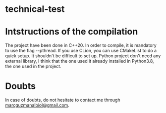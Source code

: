 # technical-test
# Intstructions of the compilation
The project have been done in C++20. In order to compile, it is mandatory to use the flag --pthread. If you use CLion, you can use CMakeList to do a quick setup. 
It shouldn't be difficult to set up. Python project don't need any external library, I think that the one used it already installed in Python3.8, the one used 
in the project. 

# Doubts
In case of doubts, do not hesitate to contact me through marcguzmanalbiol@gmail.com. 
